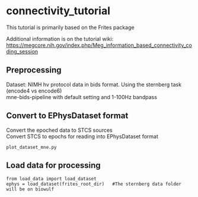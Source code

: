 # connectivity_tutorial
This tutorial is primarily based on the Frites package

Additional information is on the tutorial wiki: <br>
  https://megcore.nih.gov/index.php/Meg_information_based_connectivity_coding_session
  
## Preprocessing
Dataset: NIMH hv protocol data in bids format.  Using the sternberg task (encode4 vs encode6) <br>
mne-bids-pipeline with default setting and 1-100Hz bandpass

## Convert to EPhysDataset format
Convert the epoched data to STCS sources <br> 
Convert STCS to epochs for reading into EPhysDataset format <br>
```
plot_dataset_mne.py  
```

## Load data for processing
```
from load_data import load_dataset
ephys = load_dataset(frites_root_dir)   #The sternberg data folder will be on biowulf
```
